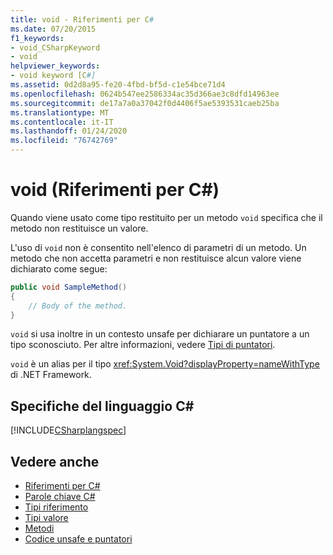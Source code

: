 ```yaml
---
title: void - Riferimenti per C#
ms.date: 07/20/2015
f1_keywords:
- void_CSharpKeyword
- void
helpviewer_keywords:
- void keyword [C#]
ms.assetid: 0d2d8a95-fe20-4fbd-bf5d-c1e54bce71d4
ms.openlocfilehash: 0624b547ee2586334ac35d366ae3c8dfd14963ee
ms.sourcegitcommit: de17a7a0a37042f0d4406f5ae5393531caeb25ba
ms.translationtype: MT
ms.contentlocale: it-IT
ms.lasthandoff: 01/24/2020
ms.locfileid: "76742769"
---
```

# <a name="void-c-reference"></a>void (Riferimenti per C#)

Quando viene usato come tipo restituito per un metodo `void` specifica che il metodo non restituisce un valore.

L'uso di `void` non è consentito nell'elenco di parametri di un metodo. Un metodo che non accetta parametri e non restituisce alcun valore viene dichiarato come segue:

```csharp
public void SampleMethod()
{
    // Body of the method.
}
```

`void` si usa inoltre in un contesto unsafe per dichiarare un puntatore a un tipo sconosciuto. Per altre informazioni, vedere [Tipi di puntatori](../../programming-guide/unsafe-code-pointers/pointer-types.md).

`void` è un alias per il tipo <xref:System.Void?displayProperty=nameWithType> di .NET Framework.

## <a name="c-language-specification"></a>Specifiche del linguaggio C#

[!INCLUDE[CSharplangspec](~/includes/csharplangspec-md.md)]

## <a name="see-also"></a>Vedere anche

- [Riferimenti per C#](../index.md)
- [Parole chiave C#](index.md)
- [Tipi riferimento](reference-types.md)
- [Tipi valore](../builtin-types/value-types.md)
- [Metodi](../../programming-guide/classes-and-structs/methods.md)
- [Codice unsafe e puntatori](../../programming-guide/unsafe-code-pointers/index.md)
